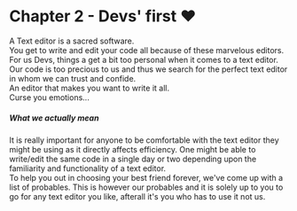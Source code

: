 # Chapter 2 - Devs' first &#10084;

A Text editor is a sacred software.  
You get to write and edit your code all because of these marvelous editors.  
For us Devs, things a get a bit too personal when it comes to a text editor. Our code is too precious to us and thus we search for the perfect text editor in whom we can trust and confide.  
An editor that makes you want to write it all.  
Curse you emotions...  

##### What we actually mean
It is really important for anyone to be comfortable with the text editor they might be using as it directly affects efficiency. One might be able to write/edit the same code in a single day or two depending upon the familiarity and functionality of a text editor.  
To help you out in choosing your best friend forever, we've come up with a list of probables. This is however our probables and it is solely up to you to go for any text editor you like, afterall it's you who has to use it not us.
